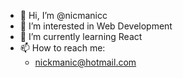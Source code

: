 - 👋 Hi, I’m @nicmanicc
- 👀 I’m interested in Web Development
- 🌱 I’m currently learning React
- 📫 How to reach me:
  - nickmanic@hotmail.com

<!---
nicmanicc/nicmanicc is a ✨ special ✨ repository because its `README.md` (this file) appears on your GitHub profile.
You can click the Preview link to take a look at your changes.
--->
